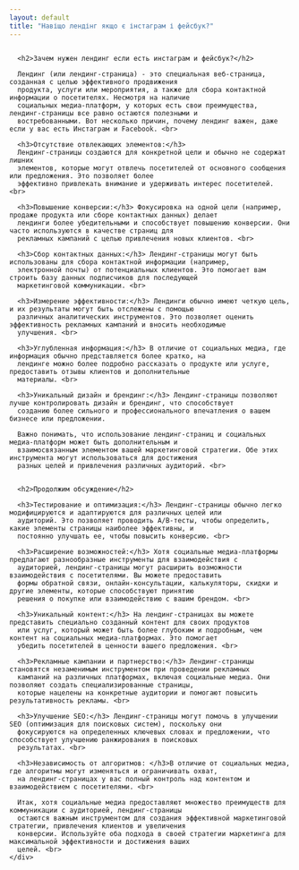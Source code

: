 ```yaml
---
layout: default
title: "Навіщо лендінг якщо є інстаграм і фейсбук?"
---
```

<div class="container">
  <div class="row">
    <div class="twelve columns">

      <h2>Зачем нужен лендинг если есть инстаграм и фейсбук?</h2>

      Лендинг (или лендинг-страница) - это специальная веб-страница, созданная с целью эффективного продвижения
      продукта, услуги или мероприятия, а также для сбора контактной информации о посетителях. Несмотря на наличие
      социальных медиа-платформ, у которых есть свои преимущества, лендинг-страницы все равно остаются полезными и
      востребованными. Вот несколько причин, почему лендинг важен, даже если у вас есть Инстаграм и Facebook. <br>

      <h3>Отсутствие отвлекающих элементов:</h3>
      Лендинг-страницы создаются для конкретной цели и обычно не содержат лишних
      элементов, которые могут отвлечь посетителей от основного сообщения или предложения. Это позволяет более
      эффективно привлекать внимание и удерживать интерес посетителей. <br>

      <h3>Повышение конверсии:</h3> Фокусировка на одной цели (например, продаже продукта или сборе контактных данных) делает
      лендинги более убедительными и способствует повышению конверсии. Они часто используются в качестве страниц для
      рекламных кампаний с целью привлечения новых клиентов. <br>

      <h3>Сбор контактных данных:</h3> Лендинг-страницы могут быть использованы для сбора контактной информации (например,
      электронной почты) от потенциальных клиентов. Это помогает вам строить базу данных подписчиков для последующей
      маркетинговой коммуникации. <br>

      <h3>Измерение эффективности:</h3> Лендинги обычно имеют четкую цель, и их результаты могут быть отслежены с помощью
      различных аналитических инструментов. Это позволяет оценить эффективность рекламных кампаний и вносить необходимые
      улучшения. <br>

      <h3>Углубленная информация:</h3> В отличие от социальных медиа, где информация обычно представляется более кратко, на
      лендинге можно более подробно рассказать о продукте или услуге, предоставить отзывы клиентов и дополнительные
      материалы. <br>

      <h3>Уникальный дизайн и брендинг:</h3> Лендинг-страницы позволяют лучше контролировать дизайн и брендинг, что способствует
      созданию более сильного и профессионального впечатления о вашем бизнесе или предложении.

      Важно понимать, что использование лендинг-страниц и социальных медиа-платформ может быть дополнительным и
      взаимосвязанным элементом вашей маркетинговой стратегии. Обе этих инструмента могут использоваться для достижения
      разных целей и привлечения различных аудиторий. <br>


      <h2>Продолжим обсуждение</h2>

      <h3>Тестирование и оптимизация:</h3> Лендинг-страницы обычно легко модифицируются и адаптируются для различных целей или
      аудиторий. Это позволяет проводить A/B-тесты, чтобы определить, какие элементы страницы наиболее эффективны, и
      постоянно улучшать ее, чтобы повысить конверсию. <br>

      <h3>Расширение возможностей:</h3> Хотя социальные медиа-платформы предлагают разнообразные инструменты для взаимодействия с
      аудиторией, лендинг-страницы могут расширить возможности взаимодействия с посетителями. Вы можете предоставить
      формы обратной связи, онлайн-консультации, калькуляторы, скидки и другие элементы, которые способствуют принятию
      решения о покупке или взаимодействию с вашим брендом. <br>

      <h3>Уникальный контент:</h3> На лендинг-страницах вы можете представить специально созданный контент для своих продуктов
      или услуг, который может быть более глубоким и подробным, чем контент на социальных медиа-платформах. Это помогает
      убедить посетителей в ценности вашего предложения. <br>

      <h3>Рекламные кампании и партнерство:</h3> Лендинг-страницы становятся незаменимым инструментом при проведении рекламных
      кампаний на различных платформах, включая социальные медиа. Они позволяют создать специализированные страницы,
      которые нацелены на конкретные аудитории и помогают повысить результативность рекламы. <br>

      <h3>Улучшение SEO:</h3> Лендинг-страницы могут помочь в улучшении SEO (оптимизация для поисковых систем), поскольку они
      фокусируются на определенных ключевых словах и предложении, что способствует улучшению ранжирования в поисковых
      результатах. <br>

      <h3>Независимость от алгоритмов: </h3>В отличие от социальных медиа, где алгоритмы могут изменяться и ограничивать охват,
      на лендинг-страницах у вас полный контроль над контентом и взаимодействием с посетителями. <br>

      Итак, хотя социальные медиа предоставляют множество преимуществ для коммуникации с аудиторией, лендинг-страницы
      остаются важным инструментом для создания эффективной маркетинговой стратегии, привлечения клиентов и увеличения
      конверсии. Используйте оба подхода в своей стратегии маркетинга для максимальной эффективности и достижения ваших
      целей. <br>
    </div>
  </div>
</div>
